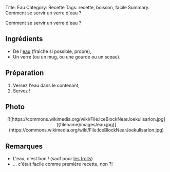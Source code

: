 Title: Eau
Category: Recette
Tags: recette, boisson, facile
Summary: Comment se servir un verre d'eau ?

Comment se servir un verre d'eau ?

## Ingrédients
- De l'[eau](https://fr.wikipedia.org/wiki/Eau) (fraîche si possible, propre),
- <i class="fa fa-glass" aria-hidden="true"></i> Un verre (ou un mug, ou une gourde ou un sceau).

## Préparation
1. Versez l'eau dans le contenant,
2. Servez !

## Photo
<center>[![https://commons.wikimedia.org/wiki/File:IceBlockNearJoekullsarlon.jpg]({filename}images/eau.jpg)](https://commons.wikimedia.org/wiki/File:IceBlockNearJoekullsarlon.jpg)</center>

## Remarques
- L'eau, c'est bon ! (sauf pour [les trolls](https://fr.wikipedia.org/wiki/H%C3%A9bus#Pouvoirs))
- ... c'était facile comme première recette, non ?!
